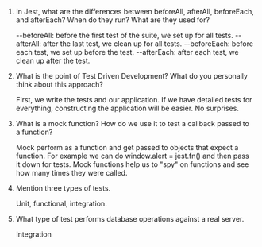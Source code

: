 <!-- Answers to the Short Answer Essay Questions go here -->


1. In Jest, what are the differences between beforeAll, afterAll, beforeEach, and afterEach? When do they run? What are they used for?

    --beforeAll: before the first test of the suite, we set up for all tests. 
    --afterAll: after the last test, we clean up for all tests. 
    --beforeEach: before each test, we set up before the test. 
    --afterEach: after each test, we clean up after the test.

2. What is the point of Test Driven Development? What do you personally think about this approach?

    First, we write the tests and our application. If we have detailed tests for everything, constructing the application will be easier. No surprises.

3. What is a mock function? How do we use it to test a callback passed to a function?

    Mock perform as a function and get passed to objects that expect a function. For example we can do window.alert = jest.fn() and then pass it down for tests. Mock functions help us to "spy" on functions and see how many times they were called.

4. Mention three types of tests.

    Unit, functional, integration.

5. What type of test performs database operations against a real server.

    Integration
